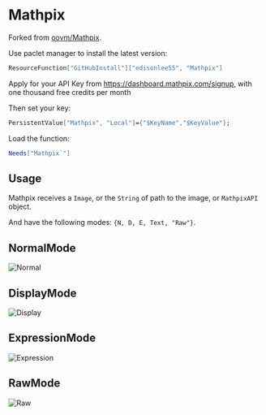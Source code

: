 # Mathpix

Forked from [oovm/Mathpix](https://github.com/oovm/Mathpix).

Use paclet manager to install the latest version:

```Mathematica
ResourceFunction["GitHubInstall"]["edisonlee55", "Mathpix"]
```

Apply for your API Key from https://dashboard.mathpix.com/signup, with one thousand free credits per month

Then set your key:

```Mathematica
PersistentValue["Mathpix", "Local"]={"$KeyName","$KeyValue"};
```

Load the function:

```Mathematica
Needs["Mathpix`"]
```

## Usage

Mathpix receives a `Image`, or the `String` of path to the image, or `MathpixAPI` object.

And have the following modes: `{N, D, E, Text, "Raw"}`.

## NormalMode

![Normal](https://i.loli.net/2018/12/01/5c0248400385c.png)

## DisplayMode

![Display](https://i.loli.net/2018/12/01/5c0248402b4b5.png)

## ExpressionMode

![Expression](https://i.loli.net/2018/12/01/5c02483fae878.png)

## RawMode

![Raw](https://i.loli.net/2018/12/01/5c024926664f1.png)